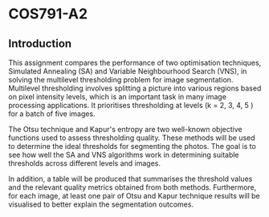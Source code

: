 # COS791-A2

## Introduction

This assignment compares the performance of two optimisation techniques, Simulated Annealing (SA) and Variable Neighbourhood Search (VNS), in solving the multilevel thresholding problem for image segmentation. Multilevel thresholding involves splitting a picture into various regions based on pixel intensity levels, which is an important task in many image processing applications. It prioritises thresholding at levels (k = 2, 3, 4, 5 ) for a batch of five images.

The Otsu technique and Kapur's entropy are two well-known objective functions used to assess thresholding quality. These methods will be used to determine the ideal thresholds for segmenting the photos. The goal is to see how well the SA and VNS algorithms work in determining suitable thresholds across different levels and images.

In addition, a table will be produced that summarises the threshold values and the relevant quality metrics obtained from both methods. Furthermore, for each image, at least one pair of Otsu and Kapur technique results will be visualised to better explain the segmentation outcomes.
